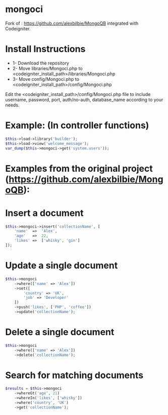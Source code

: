 mongoci
=======

Fork of : https://github.com/alexbilbie/MongoQB integrated with Codeigniter.

Install Instructions
====================

- 1- Download the repository
- 2- Move libraries/Mongoci.php to <codeigniter_install_path>/libraries/Mongoci.php
- 3- Move config/Mongoci.php to <codeigniter_install_path>/config/Mongoci.php

Edit the <codeigniter_install_path>/config/Mongoci.php file to include username, password, port, auth/no-auth, database_name according to your needs.

Example: (In controller functions) 
==================================
```php
$this->load->library('builder');
$this->load->view('welcome_message');
var_dump($this->mongoci->get('system.users'));
```		

Examples from the original project (https://github.com/alexbilbie/MongoQB):
===========================================================================

Insert a document
=================
```php
$this->mongoci->insert('collectionName', [
    'name'  =>  'Alex',
    'age'   =>  22,
    'likes' =>  ['whisky', 'gin']
]);
```
Update a single document
========================
```php
$this->mongoci
    ->where(['name' => 'Alex'])
    ->set([
        'country' => 'UK',
        'job' => 'Developer'
    ])
    ->push('likes', ['PHP', 'coffee'])
    ->update('collectionName');
```
Delete a single document
========================
```php
$this->mongoci
    ->where(['name' => 'Alex'])
    ->delete('collectionName');
```
Search for matching documents
=============================
```php
$results = $this->mongoci
    ->whereGt('age', 21)
    ->whereIn('likes', ['whisky'])
    ->where('country', 'UK')
    ->get('collectionName');
```
